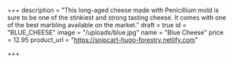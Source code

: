 +++
description = "This long-aged cheese made with Penicillium mold is sure to be one of the stinkiest and strong tasting cheese. It comes with one of the best marbling available on the market."
draft = true
id = "BLUE_CHEESE"
image = "/uploads/blue.jpg"
name = "Blue Cheese"
price = 12.95
product_url = "https://snipcart-hugo-forestry.netlify.com"

+++
